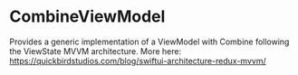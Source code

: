 # CombineViewModel

Provides a generic implementation of a ViewModel with Combine following the ViewState MVVM architecture. More here: https://quickbirdstudios.com/blog/swiftui-architecture-redux-mvvm/

